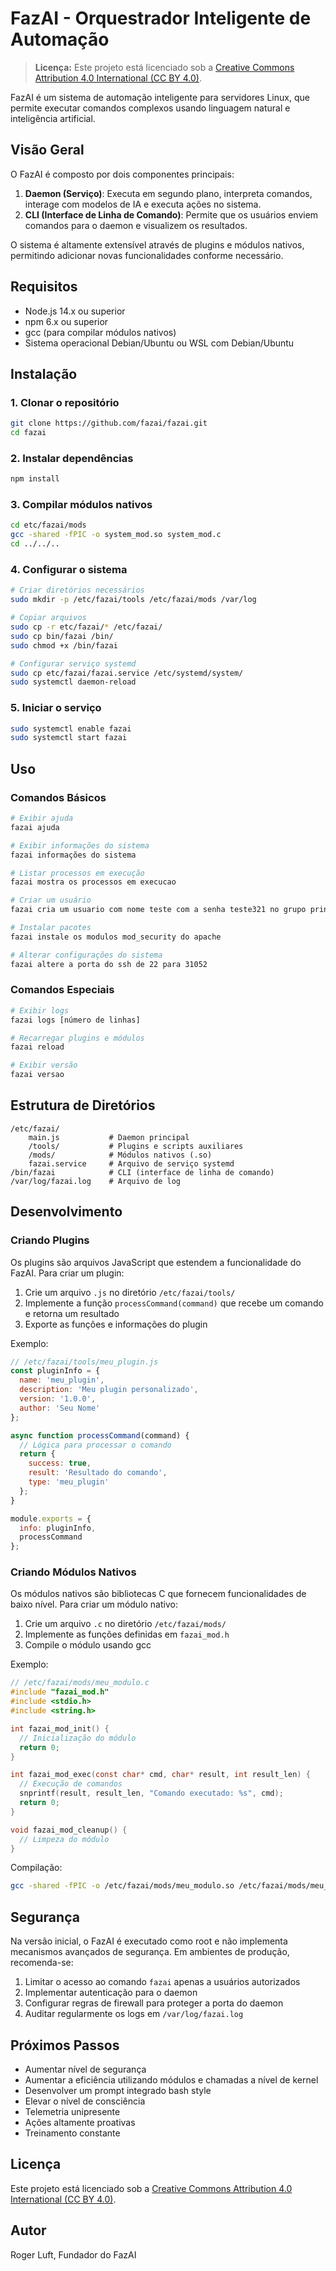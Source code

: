 # FazAI - Orquestrador Inteligente de Automação

> **Licença:** Este projeto está licenciado sob a [Creative Commons Attribution 4.0 International (CC BY 4.0)](https://creativecommons.org/licenses/by/4.0/).

FazAI é um sistema de automação inteligente para servidores Linux, que permite executar comandos complexos usando linguagem natural e inteligência artificial.

## Visão Geral

O FazAI é composto por dois componentes principais:

1. **Daemon (Serviço)**: Executa em segundo plano, interpreta comandos, interage com modelos de IA e executa ações no sistema.
2. **CLI (Interface de Linha de Comando)**: Permite que os usuários enviem comandos para o daemon e visualizem os resultados.

O sistema é altamente extensível através de plugins e módulos nativos, permitindo adicionar novas funcionalidades conforme necessário.

## Requisitos

- Node.js 14.x ou superior
- npm 6.x ou superior
- gcc (para compilar módulos nativos)
- Sistema operacional Debian/Ubuntu ou WSL com Debian/Ubuntu

## Instalação

### 1. Clonar o repositório

```bash
git clone https://github.com/fazai/fazai.git
cd fazai
```

### 2. Instalar dependências

```bash
npm install
```

### 3. Compilar módulos nativos

```bash
cd etc/fazai/mods
gcc -shared -fPIC -o system_mod.so system_mod.c
cd ../../..
```

### 4. Configurar o sistema

```bash
# Criar diretórios necessários
sudo mkdir -p /etc/fazai/tools /etc/fazai/mods /var/log

# Copiar arquivos
sudo cp -r etc/fazai/* /etc/fazai/
sudo cp bin/fazai /bin/
sudo chmod +x /bin/fazai

# Configurar serviço systemd
sudo cp etc/fazai/fazai.service /etc/systemd/system/
sudo systemctl daemon-reload
```

### 5. Iniciar o serviço

```bash
sudo systemctl enable fazai
sudo systemctl start fazai
```

## Uso

### Comandos Básicos

```bash
# Exibir ajuda
fazai ajuda

# Exibir informações do sistema
fazai informações do sistema

# Listar processos em execução
fazai mostra os processos em execucao

# Criar um usuário
fazai cria um usuario com nome teste com a senha teste321 no grupo printers

# Instalar pacotes
fazai instale os modulos mod_security do apache

# Alterar configurações do sistema
fazai altere a porta do ssh de 22 para 31052
```

### Comandos Especiais

```bash
# Exibir logs
fazai logs [número de linhas]

# Recarregar plugins e módulos
fazai reload

# Exibir versão
fazai versao
```

## Estrutura de Diretórios

```
/etc/fazai/
    main.js           # Daemon principal
    /tools/           # Plugins e scripts auxiliares
    /mods/            # Módulos nativos (.so)
    fazai.service     # Arquivo de serviço systemd
/bin/fazai            # CLI (interface de linha de comando)
/var/log/fazai.log    # Arquivo de log
```

## Desenvolvimento

### Criando Plugins

Os plugins são arquivos JavaScript que estendem a funcionalidade do FazAI. Para criar um plugin:

1. Crie um arquivo `.js` no diretório `/etc/fazai/tools/`
2. Implemente a função `processCommand(command)` que recebe um comando e retorna um resultado
3. Exporte as funções e informações do plugin

Exemplo:

```javascript
// /etc/fazai/tools/meu_plugin.js
const pluginInfo = {
  name: 'meu_plugin',
  description: 'Meu plugin personalizado',
  version: '1.0.0',
  author: 'Seu Nome'
};

async function processCommand(command) {
  // Lógica para processar o comando
  return {
    success: true,
    result: 'Resultado do comando',
    type: 'meu_plugin'
  };
}

module.exports = {
  info: pluginInfo,
  processCommand
};
```

### Criando Módulos Nativos

Os módulos nativos são bibliotecas C que fornecem funcionalidades de baixo nível. Para criar um módulo nativo:

1. Crie um arquivo `.c` no diretório `/etc/fazai/mods/`
2. Implemente as funções definidas em `fazai_mod.h`
3. Compile o módulo usando gcc

Exemplo:

```c
// /etc/fazai/mods/meu_modulo.c
#include "fazai_mod.h"
#include <stdio.h>
#include <string.h>

int fazai_mod_init() {
  // Inicialização do módulo
  return 0;
}

int fazai_mod_exec(const char* cmd, char* result, int result_len) {
  // Execução de comandos
  snprintf(result, result_len, "Comando executado: %s", cmd);
  return 0;
}

void fazai_mod_cleanup() {
  // Limpeza do módulo
}
```

Compilação:

```bash
gcc -shared -fPIC -o /etc/fazai/mods/meu_modulo.so /etc/fazai/mods/meu_modulo.c
```

## Segurança

Na versão inicial, o FazAI é executado como root e não implementa mecanismos avançados de segurança. Em ambientes de produção, recomenda-se:

1. Limitar o acesso ao comando `fazai` apenas a usuários autorizados
2. Implementar autenticação para o daemon
3. Configurar regras de firewall para proteger a porta do daemon
4. Auditar regularmente os logs em `/var/log/fazai.log`

## Próximos Passos

- Aumentar nível de segurança
- Aumentar a eficiência utilizando módulos e chamadas a nível de kernel
- Desenvolver um prompt integrado bash style
- Elevar o nível de consciência
- Telemetria unipresente
- Ações altamente proativas
- Treinamento constante

## Licença

Este projeto está licenciado sob a [Creative Commons Attribution 4.0 International (CC BY 4.0)](https://creativecommons.org/licenses/by/4.0/).

## Autor

Roger Luft, Fundador do FazAI
